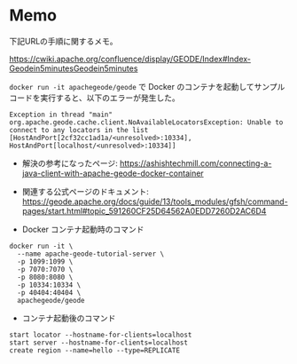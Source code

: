 # Memo

下記URLの手順に関するメモ。

https://cwiki.apache.org/confluence/display/GEODE/Index#Index-Geodein5minutesGeodein5minutes

`docker run -it apachegeode/geode` で Docker のコンテナを起動してサンプルコードを実行すると、以下のエラーが発生した。

```
Exception in thread "main" org.apache.geode.cache.client.NoAvailableLocatorsException: Unable to connect to any locators in the list [HostAndPort[2cf32cc1ad1a/<unresolved>:10334], HostAndPort[localhost/<unresolved>:10334]]
```

- 解決の参考になったページ: https://ashishtechmill.com/connecting-a-java-client-with-apache-geode-docker-container
- 関連する公式ページのドキュメント: https://geode.apache.org/docs/guide/13/tools_modules/gfsh/command-pages/start.html#topic_591260CF25D64562A0EDD7260D2AC6D4


- Docker コンテナ起動時のコマンド

```shell
docker run -it \
  --name apache-geode-tutorial-server \
  -p 1099:1099 \
  -p 7070:7070 \
  -p 8080:8080 \
  -p 10334:10334 \
  -p 40404:40404 \
  apachegeode/geode
```

- コンテナ起動後のコマンド

```shell
start locator --hostname-for-clients=localhost
start server --hostname-for-clients=localhost
create region --name=hello --type=REPLICATE
```
